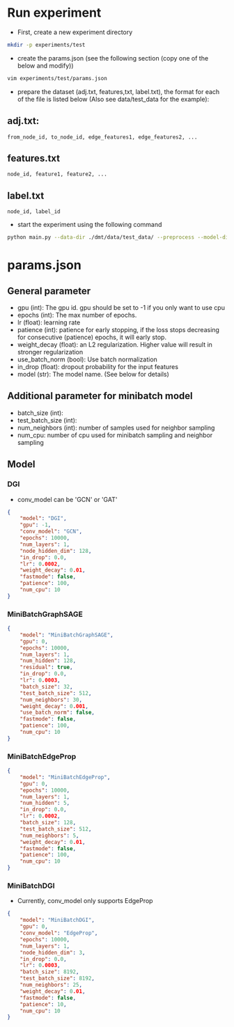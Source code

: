 # Run experiment
- First, create a new experiment directory
```bash
mkdir -p experiments/test
```
- create the params.json (see the following section (copy one of the below and modify))
```bash
vim experiments/test/params.json
```

- prepare the dataset (adj.txt, features,txt, label.txt), the format for each of the file is listed below (Also see data/test_data for the example):

## adj.txt:
```
from_node_id, to_node_id, edge_features1, edge_features2, ...
```

## features.txt
```
node_id, feature1, feature2, ...
```

## label.txt
```
node_id, label_id
```

- start the experiment using the following command
```bash
python main.py --data-dir ./dmt/data/test_data/ --preprocess --model-dir experiments/test
```

# params.json
## General parameter
- gpu (int): The gpu id. gpu should be set to -1 if you only want to use cpu
- epochs (int): The max number of epochs.
- lr (float): learning rate
- patience (int): patience for early stopping, if the loss stops decreasing for consecutive (patience) epochs, it will early stop.
- weight_decay (float): an L2 regularization. Higher value will result in stronger regularization
- use_batch_norm (bool): Use batch normalization
- in_drop (float): dropout probability for the input features
- model (str): The model name. (See below for details)

## Additional parameter for minibatch model
- batch_size (int): 
- test_batch_size (int):
- num_neighbors (int): number of samples used for neighbor sampling
- num_cpu: number of cpu used for minibatch sampling and neighbor sampling

## Model
### DGI
- conv_model can be 'GCN' or 'GAT'

```json
{
    "model": "DGI", 
    "gpu": -1,
    "conv_model": "GCN", 
    "epochs": 10000, 
    "num_layers": 1, 
    "node_hidden_dim": 128,
    "in_drop": 0.0, 
    "lr": 0.0002, 
    "weight_decay": 0.01,
    "fastmode": false,
    "patience": 100,
    "num_cpu": 10
}
```

### MiniBatchGraphSAGE
```json
{
    "model": "MiniBatchGraphSAGE",
    "gpu": 0,
    "epochs": 10000,
    "num_layers": 1,
    "num_hidden": 128,
    "residual": true,
    "in_drop": 0.0,
    "lr": 0.0003,
    "batch_size": 32,
    "test_batch_size": 512,
    "num_neighbors": 30,
    "weight_decay": 0.001,
    "use_batch_norm": false,
    "fastmode": false,
    "patience": 100,
    "num_cpu": 10
}
```


### MiniBatchEdgeProp
```json
{
    "model": "MiniBatchEdgeProp", 
    "gpu": 0,
    "epochs": 10000, 
    "num_layers": 1, 
    "num_hidden": 5, 
    "in_drop": 0.0, 
    "lr": 0.0002, 
    "batch_size": 128, 
    "test_batch_size": 512, 
    "num_neighbors": 5, 
    "weight_decay": 0.01,
    "fastmode": false,
    "patience": 100,
    "num_cpu": 10
}
```

### MiniBatchDGI
- Currently, conv_model only supports EdgeProp
```json
{
    "model": "MiniBatchDGI", 
    "gpu": 0,
    "conv_model": "EdgeProp", 
    "epochs": 10000, 
    "num_layers": 1, 
    "node_hidden_dim": 3,
    "in_drop": 0.0, 
    "lr": 0.0003,
    "batch_size": 8192, 
    "test_batch_size": 8192,  
    "num_neighbors": 25, 
    "weight_decay": 0.01,
    "fastmode": false,
    "patience": 10,
    "num_cpu": 10
}
```
